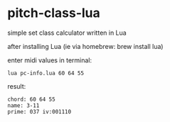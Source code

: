 # **pitch-class-lua**
simple set class calculator written in Lua

after installing Lua (ie via homebrew: brew install lua)

enter midi values in terminal: 
```
lua pc-info.lua 60 64 55
```
result:
```
chord: 60 64 55
name: 3-11
prime: 037 iv:001110
```
